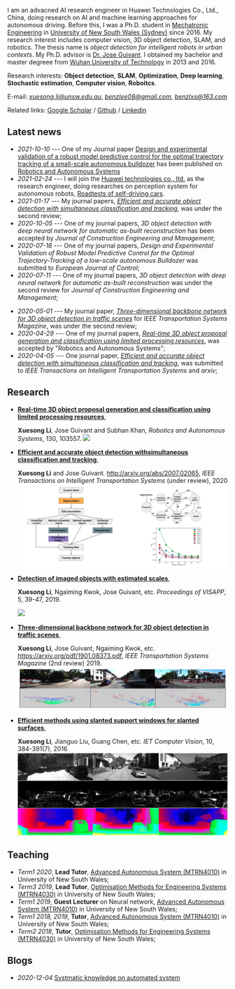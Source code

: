 I am an advacned AI research engineer in Huawei Technologies Co., Ltd., China, doing research on AI and machine learning approaches for autonomous driving. Before this, I was a Ph.D. student in [Mechatronic Engineering](https://www.engineering.unsw.edu.au/study-with-us/undergraduate-degrees/mechatronic-engineering) in [University of New South Wales (Sydney)](https://www.unsw.edu.au/) since 2016. My research interest includes computer vision, 3D object detection, SLAM, and robotics. The thesis name is *object detection for intelligent robots in urban contexts*. My Ph.D. advisor is [Dr. Jose Guivant](https://scholar.google.com.au/citations?user=_4IB14IAAAAJ&hl=en). I obtained my bachelor and master degreee from [Wuhan University of Technology](http://english.whut.edu.cn/) in 2013 and 2016.

Research interests:  **Object detection**, **SLAM**, **Optimization**, **Deep learning**, **Stochastic estimation**, **Computer vision**, **Roboitcs**.

E-mail: *xuesong.li@unsw.edu.au*, *benzlee08@gmail.com*, *benzlxs@163.com*  

Related links: [Google Scholar](https://scholar.google.com/citations?user=HIeMGxcAAAAJ) / [Github](https://github.com/Benzlxs) / [Linkedin](https://www.linkedin.com/in/xuesong-li-a0b23516b/)



## Latest news
* *2021-10-10* --- One of my Journal paper [Design and experimental validation of a robust model predictive control for the optimal trajectory tracking of a small-scale autonomous bulldozer](https://www.sciencedirect.com/science/article/abs/pii/S0921889021001883) has been published on [Robotics and Autonomous Systems](https://www.sciencedirect.com/science/article/abs/pii/S0921889021001883) 
* *2021-02-24* --- I will join the [Huawei technologies co., ltd.](https://www.huawei.com/us/fully-connected-intelligent-world) as the research engineer, doing researches on perception system for autonomous robots, [Roadtests of self-driving cars](https://www.youtube.com/watch?v=gPPjK475DnY&t=50s).
* *2021-01-17* --- My journal papers, *[Efficient and accurate object detection with simultaneous classification and tracking](http://arxiv.org/abs/2007.02065)*, was under the second review;
* *2020-10-05* --- One of my journal papers, *3D object detection with deep neural network for automatic as-built reconstruction* has been accepted by *Journal of Construction Engineering and Management*;
* *2020-07-18* --- One of my journal papers, *Design and Experimental Validation of Robust Model Predictive Control for the Optimal Trajectory-Tracking of a low-scale autonomous Bulldozer* was submitted to *European Journal of Control*;
* *2020-07-11* --- One of my journal papers, *3D object detection with deep neural network for automatic as-built reconstruction* was under the second review for *Journal of Construction Engineering and Management*;
<!---* *2020-06-28* --- I have submitted my Ph.D. dissertation, named *Object detection for intelligent robots in urban contexts*;--->
* *2020-05-01* --- My journal paper, *[Three-dimensional backbone network for 3D object detection in traffic scenes](https://arxiv.org/abs/1901.08373)* for *IEEE Transportation Systems Magazine*, was under the second review;
* *2020-04-29* --- One of my journal papers, *[Real-time 3D object proposal generation and classification using limited processing resources](https://www.sciencedirect.com/science/article/pii/S0921889020303973)*, was accepted by "Robotics and Autonomous Systems";
* *2020-04-05* --- One journal paper, *[Efficient and accurate object detection with simultaneous classification and tracking](http://arxiv.org/abs/2007.02065)*, was submitted to *IEEE Transactions on Intelligent Transportation Systems* and *arxiv*;



## Research
* [**Real-time 3D object proposal generation and classification using limited processing resources**](https://www.sciencedirect.com/science/article/pii/S0921889020303973), 
   
   **Xuesong Li**, Jose Guivant and Subhan Khan, *Robotics and Autonomous Systems*, 130, 103557. ![](./image/30.gif)


* [**Efficient and accurate object detection withsimultaneous classification and tracking**](http://arxiv.org/abs/2007.02065), 
   
   **Xuesong Li** and Jose Guivant. http://arxiv.org/abs/2007.02065, *IEEE Transactions on Intelligent Transportation Systems* (under review), 2020 ![](./image/pag_figure.png)


* [**Detection of imaged objects with estimated scales**](https://www.scitepress.org/Link.aspx?doi=10.5220/0007353600390047), 
  
   **Xuesong Li**, Ngaiming Kwok, Jose Guivant, etc. *Proceedings of VISAPP*, 5, 39-47, 2019. 
   
    ![](./image/25.gif)


* [**Three-dimensional backbone network for 3D object detection in traffic scenes**](https://arxiv.org/pdf/1901.08373.pdf), 

   **Xuesong Li**, Jose Guivant, Ngaiming Kwok, etc. https://arxiv.org/pdf/1901.08373.pdf, *IEEE Transportation Systems Magazine* (2nd review) 2019. ![](./image/3d_backbone_network.png)


* [**Efficient methods using slanted support windows for slanted surfaces**](https://digital-library.theiet.org/content/journals/10.1049/iet-cvi.2015.0106),

   **Xuesong Li**, Jianguo Liu, Guang Chen, etc.  *IET Computer Vision*, 10, 384-391(7), 2016 ![](./image/stereo_matching.png)


## Teaching
* *Term1 2020*, **Lead Tutor**, [Advanced Autonomous System (MTRN4010)](https://www.handbook.unsw.edu.au/undergraduate/courses/2020/MTRN4010) in University of New South Wales;
* *Term3 2019*, **Lead Tutor**, [Optimisation Methods for Engineering Systems (MTRN4030)](https://www.handbook.unsw.edu.au/undergraduate/courses/2020/MTRN4030) in University of New South Wales; 
* *Term1 2019*, **Guest Lecturer** on Neural network, [Advanced Autonomous System (MTRN4010)](https://www.handbook.unsw.edu.au/undergraduate/courses/2020/MTRN4010) in University of New South Wales;
* *Term1 2018, 2019*, **Tutor**, [Advanced Autonomous System (MTRN4010)](https://www.handbook.unsw.edu.au/undergraduate/courses/2020/MTRN4010) in University of New South Wales;
* *Term2 2018*, **Tutor**, [Optimisation Methods for Engineering Systems (MTRN4030)](https://www.handbook.unsw.edu.au/undergraduate/courses/2020/MTRN4030) in University of New South Wales; 


## Blogs
* *2020-12-04* [Systmatic knowledge on automated system](./blogs/systematic_knowledge/)



